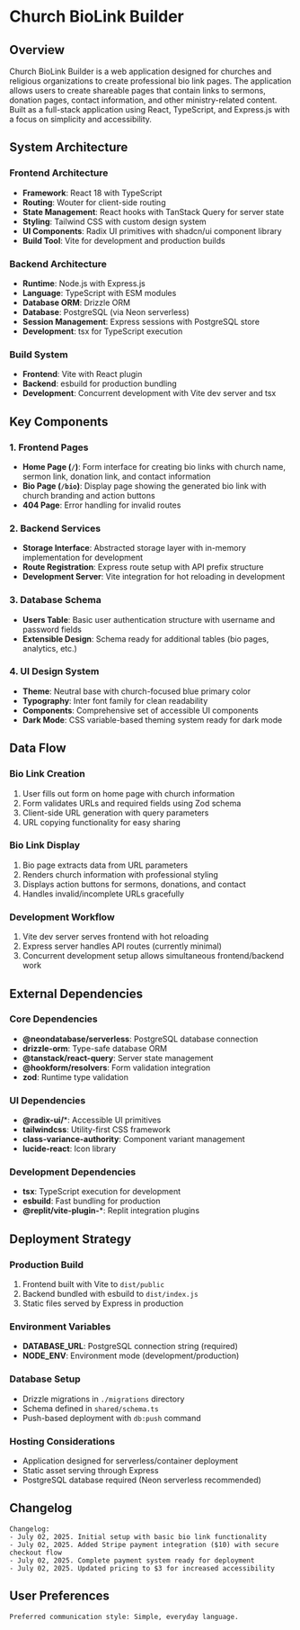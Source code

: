 # Church BioLink Builder

## Overview

Church BioLink Builder is a web application designed for churches and religious organizations to create professional bio link pages. The application allows users to create shareable pages that contain links to sermons, donation pages, contact information, and other ministry-related content. Built as a full-stack application using React, TypeScript, and Express.js with a focus on simplicity and accessibility.

## System Architecture

### Frontend Architecture
- **Framework**: React 18 with TypeScript
- **Routing**: Wouter for client-side routing
- **State Management**: React hooks with TanStack Query for server state
- **Styling**: Tailwind CSS with custom design system
- **UI Components**: Radix UI primitives with shadcn/ui component library
- **Build Tool**: Vite for development and production builds

### Backend Architecture
- **Runtime**: Node.js with Express.js
- **Language**: TypeScript with ESM modules
- **Database ORM**: Drizzle ORM
- **Database**: PostgreSQL (via Neon serverless)
- **Session Management**: Express sessions with PostgreSQL store
- **Development**: tsx for TypeScript execution

### Build System
- **Frontend**: Vite with React plugin
- **Backend**: esbuild for production bundling
- **Development**: Concurrent development with Vite dev server and tsx

## Key Components

### 1. Frontend Pages
- **Home Page (`/`)**: Form interface for creating bio links with church name, sermon link, donation link, and contact information
- **Bio Page (`/bio`)**: Display page showing the generated bio link with church branding and action buttons
- **404 Page**: Error handling for invalid routes

### 2. Backend Services
- **Storage Interface**: Abstracted storage layer with in-memory implementation for development
- **Route Registration**: Express route setup with API prefix structure
- **Development Server**: Vite integration for hot reloading in development

### 3. Database Schema
- **Users Table**: Basic user authentication structure with username and password fields
- **Extensible Design**: Schema ready for additional tables (bio pages, analytics, etc.)

### 4. UI Design System
- **Theme**: Neutral base with church-focused blue primary color
- **Typography**: Inter font family for clean readability
- **Components**: Comprehensive set of accessible UI components
- **Dark Mode**: CSS variable-based theming system ready for dark mode

## Data Flow

### Bio Link Creation
1. User fills out form on home page with church information
2. Form validates URLs and required fields using Zod schema
3. Client-side URL generation with query parameters
4. URL copying functionality for easy sharing

### Bio Link Display
1. Bio page extracts data from URL parameters
2. Renders church information with professional styling
3. Displays action buttons for sermons, donations, and contact
4. Handles invalid/incomplete URLs gracefully

### Development Workflow
1. Vite dev server serves frontend with hot reloading
2. Express server handles API routes (currently minimal)
3. Concurrent development setup allows simultaneous frontend/backend work

## External Dependencies

### Core Dependencies
- **@neondatabase/serverless**: PostgreSQL database connection
- **drizzle-orm**: Type-safe database ORM
- **@tanstack/react-query**: Server state management
- **@hookform/resolvers**: Form validation integration
- **zod**: Runtime type validation

### UI Dependencies
- **@radix-ui/***: Accessible UI primitives
- **tailwindcss**: Utility-first CSS framework
- **class-variance-authority**: Component variant management
- **lucide-react**: Icon library

### Development Dependencies
- **tsx**: TypeScript execution for development
- **esbuild**: Fast bundling for production
- **@replit/vite-plugin-***: Replit integration plugins

## Deployment Strategy

### Production Build
1. Frontend built with Vite to `dist/public`
2. Backend bundled with esbuild to `dist/index.js`
3. Static files served by Express in production

### Environment Variables
- **DATABASE_URL**: PostgreSQL connection string (required)
- **NODE_ENV**: Environment mode (development/production)

### Database Setup
- Drizzle migrations in `./migrations` directory
- Schema defined in `shared/schema.ts`
- Push-based deployment with `db:push` command

### Hosting Considerations
- Application designed for serverless/container deployment
- Static asset serving through Express
- PostgreSQL database required (Neon serverless recommended)

## Changelog

```
Changelog:
- July 02, 2025. Initial setup with basic bio link functionality
- July 02, 2025. Added Stripe payment integration ($10) with secure checkout flow
- July 02, 2025. Complete payment system ready for deployment
- July 02, 2025. Updated pricing to $3 for increased accessibility
```

## User Preferences

```
Preferred communication style: Simple, everyday language.
```